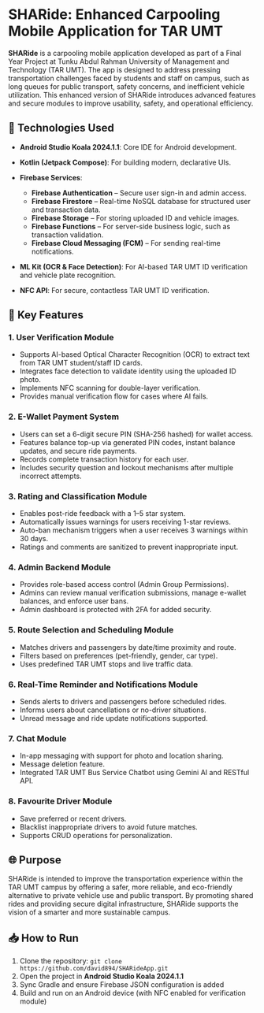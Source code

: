 # SHARide: Enhanced Carpooling Mobile Application for TAR UMT

**SHARide** is a carpooling mobile application developed as part of a Final Year Project at Tunku Abdul Rahman University of Management and Technology (TAR UMT). The app is designed to address pressing transportation challenges faced by students and staff on campus, such as long queues for public transport, safety concerns, and inefficient vehicle utilization. This enhanced version of SHARide introduces advanced features and secure modules to improve usability, safety, and operational efficiency.

## 📱 Technologies Used

* **Android Studio Koala 2024.1.1**: Core IDE for Android development.
* **Kotlin (Jetpack Compose)**: For building modern, declarative UIs.
* **Firebase Services**:

  * **Firebase Authentication** – Secure user sign-in and admin access.
  * **Firebase Firestore** – Real-time NoSQL database for structured user and transaction data.
  * **Firebase Storage** – For storing uploaded ID and vehicle images.
  * **Firebase Functions** – For server-side business logic, such as transaction validation.
  * **Firebase Cloud Messaging (FCM)** – For sending real-time notifications.
* **ML Kit (OCR & Face Detection)**: For AI-based TAR UMT ID verification and vehicle plate recognition.
* **NFC API**: For secure, contactless TAR UMT ID verification.

## 🔐 Key Features

### 1. **User Verification Module**

* Supports AI-based Optical Character Recognition (OCR) to extract text from TAR UMT student/staff ID cards.
* Integrates face detection to validate identity using the uploaded ID photo.
* Implements NFC scanning for double-layer verification.
* Provides manual verification flow for cases where AI fails.

### 2. **E-Wallet Payment System**

* Users can set a 6-digit secure PIN (SHA-256 hashed) for wallet access.
* Features balance top-up via generated PIN codes, instant balance updates, and secure ride payments.
* Records complete transaction history for each user.
* Includes security question and lockout mechanisms after multiple incorrect attempts.

### 3. **Rating and Classification Module**

* Enables post-ride feedback with a 1–5 star system.
* Automatically issues warnings for users receiving 1-star reviews.
* Auto-ban mechanism triggers when a user receives 3 warnings within 30 days.
* Ratings and comments are sanitized to prevent inappropriate input.

### 4. **Admin Backend Module**

* Provides role-based access control (Admin Group Permissions).
* Admins can review manual verification submissions, manage e-wallet balances, and enforce user bans.
* Admin dashboard is protected with 2FA for added security.

### 5. **Route Selection and Scheduling Module**  
* Matches drivers and passengers by date/time proximity and route.
* Filters based on preferences (pet-friendly, gender, car type).
* Uses predefined TAR UMT stops and live traffic data.

### 6. **Real-Time Reminder and Notifications Module**  
* Sends alerts to drivers and passengers before scheduled rides.
* Informs users about cancellations or no-driver situations.
* Unread message and ride update notifications supported.

### 7. **Chat Module**  
* In-app messaging with support for photo and location sharing.
* Message deletion feature.
* Integrated TAR UMT Bus Service Chatbot using Gemini AI and RESTful API.

### 8. **Favourite Driver Module**  
* Save preferred or recent drivers.
* Blacklist inappropriate drivers to avoid future matches.
* Supports CRUD operations for personalization.

## 🌐 Purpose

SHARide is intended to improve the transportation experience within the TAR UMT campus by offering a safer, more reliable, and eco-friendly alternative to private vehicle use and public transport. By promoting shared rides and providing secure digital infrastructure, SHARide supports the vision of a smarter and more sustainable campus.

## 📥 How to Run

1. Clone the repository:
   `git clone https://github.com/david894/SHARideApp.git`
2. Open the project in **Android Studio Koala 2024.1.1**
3. Sync Gradle and ensure Firebase JSON configuration is added
4. Build and run on an Android device (with NFC enabled for verification module)

